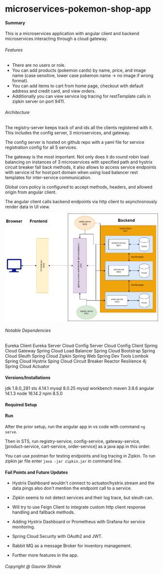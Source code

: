 # microservices-pokemon-shop-app

#### Summary

This is a microservices application with angular client and backend microservices interacting through a cloud gateway.

###### Features

- There are no users or role.
- You can add products (pokemon cards) by name, price, and image name (case sensitive, lower case pokemon name -> no image if wrong format).
- You can add items to cart from home page, checkout with default address and credit card, and view orders.
- Additionally you can view service log tracing for restTemplate calls in zipkin server on port 9411.

###### Architecture

The registry-server keeps track of and ids all the clients registered with it. This includes the config server, 3 microservices, and gateway.

The config server is hosted on github repo with a yaml file for service registration config for all 5 services.

The gateway is the most important. Not only does it do round robin load balancing on instances of 3 microservices with specified path and hystrix circuit breaker fall back methods, it also allows to access service endpoints with service id for host:port domain when using load balancer rest templates for inter-service communication.

Global cors policy is configured to accept methods, headers, and allowed origin from angular client.

The angular client calls backend endpoints via http client to asynchronously render data in UI view.

![This is architecture diagram](./microservices-pokemonshop-architecture.drawio.png)

###### Notable Dependencies

Eureka Client
Eureka Server
Cloud Config Server
Cloud Config Client
Spring Cloud Gateway
Spring Cloud Load Balancer
Spring Cloud Bootstrap
Spring Cloud Sleuth
Spring Cloud Zipkin
Spring Web
Spring Dev Tools
Lombok
Spring Cloud Hystrix
Sping Cloud Circuit Breaker Reactor Resilience 4j
Spring Cloud Actuator

#### Versions/Installations
jdk 1.8.0_281
sts 4.14.1
mysql 8.0.25
mysql workbench
maven 3.8.6
angular 14.1.3
node 16.14.2
npm 8.5.0

#### Required Setup

#### Run
After the prior setup, run the angular app in vs code with command `ng serve`.

Then in STS, run registry-service, config-service, gateway-service, [product-service, cart-service, order-service] as a java app in this order.

You can use postman for testing endpoints and log tracing in Zipkin. To run zipkin jar file enter `java -jar zipkin.jar` in command line.

#### Fail Points and Future Updates

- Hystrix Dashboard wouldn't connect to actuator/hystrix.stream and the data pings also don't mention the endpoint call to a service.

- Zipkin seems to not detect services and their log trace, but sleuth can.

- Will try to use Feign Client to integrate custom http client response handling and fallback methods.

- Adding Hystrix Dashboard or Prometheus with Grafana for service monitoring.

- Spring Cloud Security with OAuth2 and JWT.

- Rabbit MQ as a message Broker for inventory management.

- Further more features in the app.

###### Copyright @ Gaurav Shinde

